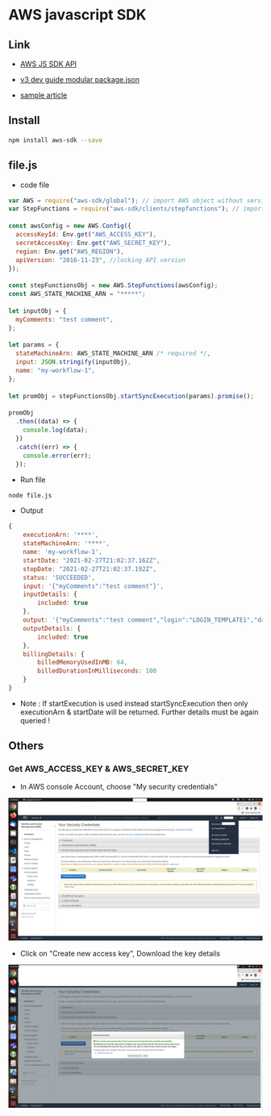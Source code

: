 # AWS javascript SDK

## Link

- [AWS JS SDK API](https://docs.aws.amazon.com/AWSJavaScriptSDK/latest/AWS/StepFunctions.html#startExecution-property)

- [v3 dev guide modular package.json](https://docs.aws.amazon.com/sdk-for-javascript/v3/developer-guide/getting-started-nodejs.html)

- [sample article](https://dev.to/openstepmedia/using-aws-step-functions-with-nodejs-11i5)

## Install

```sh
npm install aws-sdk --save
```

## file.js

- code file

```js
var AWS = require("aws-sdk/global"); // import AWS object without services
var StepFunctions = require("aws-sdk/clients/stepfunctions"); // import individual service

const awsConfig = new AWS.Config({
  accessKeyId: Env.get("AWS_ACCESS_KEY"),
  secretAccessKey: Env.get("AWS_SECRET_KEY"),
  region: Env.get("AWS_REGION"),
  apiVersion: "2016-11-23", //locking API version
});

const stepFunctionsObj = new AWS.StepFunctions(awsConfig);
const AWS_STATE_MACHINE_ARN = "*****";

let inputObj = {
  myComments: "test comment",
};

let params = {
  stateMachineArn: AWS_STATE_MACHINE_ARN /* required */,
  input: JSON.stringify(inputObj),
  name: "my-workflow-1",
};

let promObj = stepFunctionsObj.startSyncExecution(params).promise();

promObj
  .then((data) => {
    console.log(data);
  })
  .catch((err) => {
    console.error(err);
  });
```

- Run file

```sh
node file.js
```

- Output

```js
{
    executionArn: '****',
    stateMachineArn: '****',
    name: 'my-workflow-1',
    startDate: "2021-02-27T21:02:37.162Z",
    stopDate: "2021-02-27T21:02:37.192Z",
    status: 'SUCCEEDED',
    input: '{"myComments":"test comment"}',
    inputDetails: {
        included: true
    },
    output: '{"myComments":"test comment","login":"LOGIN_TEMPLATE1","dashboard":"DASHBOARD_TEMPLATE1"}',
    outputDetails: {
        included: true
    },
    billingDetails: {
        billedMemoryUsedInMB: 64,
        billedDurationInMilliseconds: 100
    }
}
```

- Note : If startExecution is used instead startSyncExecution then only executionArn & startDate will be returned. Further details must be again queried !

## Others

### Get AWS_ACCESS_KEY & AWS_SECRET_KEY

- In AWS console Account, choose "My security credentials"

![sdk keys](./images/aws/sdk-01.png)

- Click on "Create new access key", Download the key details

![sdk keys 2](./images/aws/sdk-02.png)
